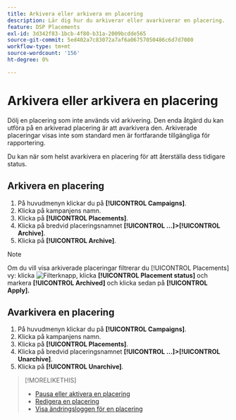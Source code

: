 ```yaml
---
title: Arkivera eller arkivera en placering
description: Lär dig hur du arkiverar eller avarkiverar en placering.
feature: DSP Placements
exl-id: 3d342f83-1bcb-4f80-b31a-2009bcdde565
source-git-commit: 5ed402a7c83072a7af6a06757050486c6d7d7080
workflow-type: tm+mt
source-wordcount: '156'
ht-degree: 0%

---
```


# Arkivera eller arkivera en placering

<!-- Some placements don't have this option. Clarify which placement types aren't eligible -- is it PG placements, or all placements using private inventory? And anything else?  -->

Dölj en placering som inte används vid arkivering. Den enda åtgärd du kan utföra på en arkiverad placering är att avarkivera den. Arkiverade placeringar visas inte som standard men är fortfarande tillgängliga för rapportering.

Du kan när som helst avarkivera en placering för att återställa dess tidigare status.

## Arkivera en placering

1. På huvudmenyn klickar du på **[!UICONTROL Campaigns]**.
1. Klicka på kampanjens namn.
1. Klicka på **[!UICONTROL Placements]**.
1. Klicka på bredvid placeringsnamnet  **[!UICONTROL ...]>[!UICONTROL Archive]**.
1. Klicka på **[!UICONTROL Archive]**.

>[!NOTE]
>
>Om du vill visa arkiverade placeringar filtrerar du [!UICONTROL Placements] vy: klicka ![Filterknapp](/help/dsp/assets/filter.png), klicka **[!UICONTROL Placement status]** och markera **[!UICONTROL Archived]** och klicka sedan på **[!UICONTROL Apply].**

## Avarkivera en placering

1. På huvudmenyn klickar du på **[!UICONTROL Campaigns]**.
1. Klicka på kampanjens namn.
1. Klicka på **[!UICONTROL Placements]**.
1. Klicka på bredvid placeringsnamnet  **[!UICONTROL ...]>[!UICONTROL Unarchive]**.
1. Klicka på **[!UICONTROL Unarchive]**.

>[!MORELIKETHIS]
>
>* [Pausa eller aktivera en placering](placement-pause-activate.md)
>* [Redigera en placering](placement-edit.md)
>* [Visa ändringsloggen för en placering](placement-change-log.md)

